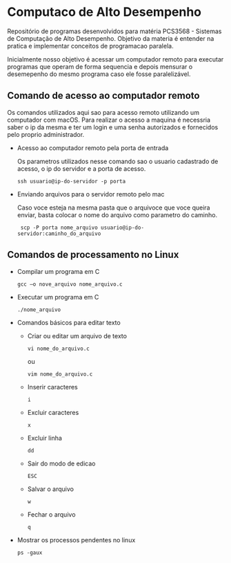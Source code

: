 # Computaco de Alto Desempenho
Repositório de programas desenvolvidos para matéria PCS3568 - Sistemas de Computação de Alto Desempenho.
Objetivo da materia é entender na pratica e implementar conceitos de programacao paralela. 

Inicialmente nosso objetivo é acessar um computador remoto para executar programas que operam de forma sequencia e depois mensurar o desemepenho do mesmo programa caso ele fosse paralelizável. 

## Comando de acesso ao computador remoto

Os comandos utilizados aqui sao para acesso remoto utilizando um computador com macOS. Para realizar o acesso a maquina é necessria saber o ip da mesma e ter um login e uma senha autorizados e fornecidos pelo proprio administrador.

- Acesso ao computador remoto pela porta de entrada

  Os parametros utilizados nesse comando sao o usuario cadastrado de acesso, o ip do servidor e a porta de acesso.

   ```ssh usuario@ip-do-servidor -p porta ``` 
- Enviando arquivos para o servidor remoto pelo mac

  Caso voce esteja na mesma pasta que o arquivoce que voce queira enviar, basta colocar o nome do arquivo como parametro do caminho.
  
  ``` scp -P porta nome_arquivo usuario@ip-do-servidor:caminho_do_arquivo```


## Comandos de processamento no Linux

- Compilar um programa em C

  ```gcc –o nove_arquivo nome_arquivo.c ```

- Executar um programa em C
  
  ```./nome_arquivo```
- Comandos básicos para editar texto
  - Criar ou editar um arquivo de texto

    ```vi nome_do_arquivo.c```

    ou

    ```vim nome_do_arquivo.c```

  - Inserir caracteres 
 
    ```i```   
  - Excluir caracteres

    ```x```
  - Excluir linha

    ```dd```

  - Sair do modo de edicao

    ```ESC```
  - Salvar o arquivo

    ```w```
  - Fechar o arquivo

    ```q``` 

 - Mostrar os processos pendentes no linux

   ```ps -gaux```
